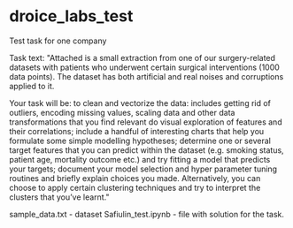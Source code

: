 # droice_labs_test
Test task for one company

Task text:
"Attached is a small extraction from one of our surgery-related datasets with patients who underwent certain surgical interventions (1000 data points). The dataset has both artificial and real noises and corruptions applied to it.

Your task will be:
to clean and vectorize the data: includes getting rid of outliers, encoding missing values, scaling data and other data transformations that you find relevant
do visual exploration of features and their correlations; include a handful of interesting charts that help you formulate some simple modelling hypotheses;
determine one or several target features that you can predict within the dataset (e.g. smoking status, patient age, mortality outcome etc.) and try fitting a model that predicts your targets; document your model selection and hyper parameter tuning routines and briefly explain choices you made. Alternatively, you can choose to apply certain clustering techniques and try to interpret the clusters that you’ve learnt."

sample_data.txt - dataset
Safiulin_test.ipynb - file with solution for the task.
